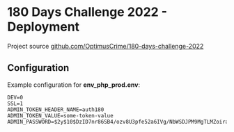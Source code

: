 # 180 Days Challenge 2022 - Deployment

Project source [github.com/OptimusCrime/180-days-challenge-2022](https://github.com/OptimusCrime/180-days-challenge-2022)

## Configuration

Example configuration for **env_php_prod.env**:

```
DEV=0
SSL=1
ADMIN_TOKEN_HEADER_NAME=auth180
ADMIN_TOKEN_VALUE=some-token-value
ADMIN_PASSWORD=$2y$10$DzID7nr86SB4/ozv8U3pfe52a6IVg/NbWSDJPM9MgTLMZoirapZMm
```
